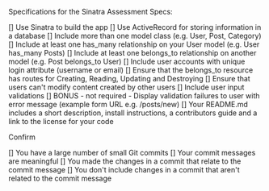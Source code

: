 
Specifications for the Sinatra Assessment
Specs:

[] Use Sinatra to build the app
[] Use ActiveRecord for storing information in a database
[] Include more than one model class (e.g. User, Post, Category)
[] Include at least one has_many relationship on your User model (e.g. User has_many Posts)
[] Include at least one belongs_to relationship on another model (e.g. Post belongs_to User)
[] Include user accounts with unique login attribute (username or email)
[] Ensure that the belongs_to resource has routes for Creating, Reading, Updating and Destroying
[] Ensure that users can't modify content created by other users
[] Include user input validations
[] BONUS - not required - Display validation failures to user with error message (example form URL e.g. /posts/new)
[] Your README.md includes a short description, install instructions, a contributors guide and a link to the license for your code

Confirm

[] You have a large number of small Git commits
[] Your commit messages are meaningful
[] You made the changes in a commit that relate to the commit message
[] You don't include changes in a commit that aren't related to the commit message
